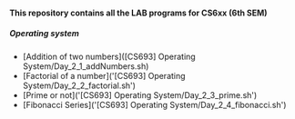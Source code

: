 #### This repository contains all the LAB programs for CS6xx (6th SEM)

##### Operating system

* [Addition of two numbers]([CS693] Operating System/Day_2_1_addNumbers.sh)
* [Factorial of a number]('[CS693] Operating System/Day_2_2_factorial.sh')
* [Prime or not]('[CS693] Operating System/Day_2_3_prime.sh')
* [Fibonacci Series]('[CS693] Operating System/Day_2_4_fibonacci.sh')